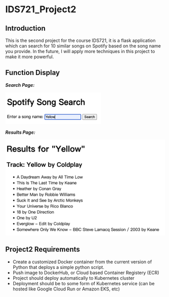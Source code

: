 # IDS721_Project2
## Introduction
This is the second project for the course IDS721, it is a flask application which can search for 10 similar songs on Spotify based on the song name you provide. In the future, I will apply more techniques in this project to make it more powerful.

## Function Display
___Search Page:___   

<img src="https://github.com/Gary-Zhigang/IDS721_Project2/blob/main/images/p1.png" alt="Your image description" width="300" height="100">

___Results Page:___  

<img src="https://github.com/Gary-Zhigang/IDS721_Project2/blob/main/images/p2.png" alt="Your image description" width="500" height="300"> 

## Project2 Requirements

* Create a customized Docker container from the current version of Python that deploys a simple python script.
* Push image to DockerHub, or Cloud based Container Registery (ECR)
* Project should deploy automatically to Kubernetes cluster
* Deployment should be to some form of Kubernetes service (can be hosted like Google Cloud Run or Amazon EKS, etc)
